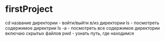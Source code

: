 # firstProject

cd название директории - войти/выйти в/из директории
ls - посмотреть содержимое директрии
ls -a - посмотреть все содержимое директории включаю скрытых файлов
pwd - узнать путь, где находимся
